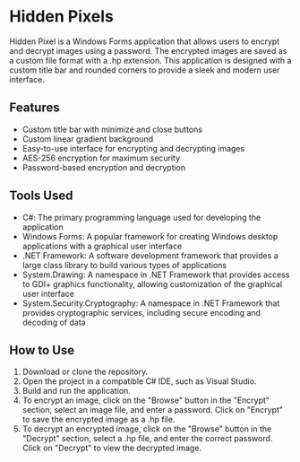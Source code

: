 # Hidden Pixels

Hidden Pixel is a Windows Forms application that allows users to encrypt and decrypt images using a password. The encrypted images are saved as a custom file format with a .hp extension. This application is designed with a custom title bar and rounded corners to provide a sleek and modern user interface.

## Features
- Custom title bar with minimize and close buttons
- Custom linear gradient background
- Easy-to-use interface for encrypting and decrypting images
- AES-256 encryption for maximum security
- Password-based encryption and decryption
##

## Tools Used
- C#: The primary programming language used for developing the application
- Windows Forms: A popular framework for creating Windows desktop applications with a graphical user interface
- .NET Framework: A software development framework that provides a large class library to build various types of applications
- System.Drawing: A namespace in .NET Framework that provides access to GDI+ graphics functionality, allowing customization of the graphical user interface
- System.Security.Cryptography: A namespace in .NET Framework that provides cryptographic services, including secure encoding and decoding of data
##

## How to Use
1. Download or clone the repository.
2. Open the project in a compatible C# IDE, such as Visual Studio.
3. Build and run the application.
4. To encrypt an image, click on the "Browse" button in the "Encrypt" section, select an image file, and enter a password.
Click on "Encrypt" to save the encrypted image as a .hp file.
5. To decrypt an encrypted image, click on the "Browse" button in the "Decrypt" section, select a .hp file, and enter the correct password.
Click on "Decrypt" to view the decrypted image.
##
